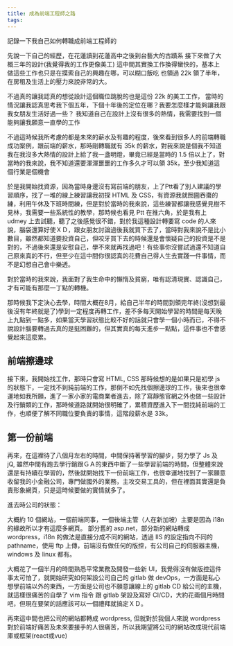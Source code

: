 ```yaml
---
title: 成為前端工程師之路
tags:
---
```


記錄一下我自己如何轉職成前端工程師的

先說一下自己的經歷，在花蓮讀到花蓮高中之後到台藝大的古蹟系
接下來做了大概三年的設計(我覺得我的工作更像美工)
這中間其實換工作換得蠻快的，基本上做這些工作也只是在摸索自己的興趣在哪，可以糊口飯吃
也領過 22k 領了半年，在房租及生活上的壓力來說非常的大。

不過真的讓我認真的想從設計這個職位跳脫的也是這份 22k 的美工工作，
當時的情況讓我認真思考我下個五年，下個十年後的定位在哪？我要怎麼樣才能夠讓我跟我女朋友生活好過一些？
我知道自己在設計上沒有很多的熱情，我需要找到一個能夠讓我願意一直學的工作

不過這時候我所考慮的都是未來的薪水及有趣的程度，後來看到很多人的前端轉職成功案例，跟前端的薪水，那時剛轉職就有 35k 的薪水，對我來說是個我不知道我在我沒多大熱情的設計上給了我一盞明燈，畢竟已經是當時的 1.5 倍以上了，對當時的我來說，我不知道還要渾渾噩噩的工作多久才可以領 35k，至少我知道這個行業是個機會

於是我開始找資源，因為當時身邊沒有寫前端的朋友，上了Ptt看了別人建議的學習順序，找了一堆的線上練習讓我初探 HTML 及 CSS，有資源我就囫圇吞棗的練，利用午休及下班時間練，但是對於當時的我來說，這些練習都讓我感覺見樹不見林，我需要一些系統性的教學，那時候也看見 Ptt 在推六角，於是我有上 udmey 上去試聽，聽了之後感覺很不錯，對於我這種設計轉要寫 code 的人來說，腦袋還算好使ＸＤ，跟女朋友討論過後我就買下去了，當時對我來說不是比小數目，雖然都知道要投資自己，但咬牙買下去的時候還是會懷疑自己的投資是不是對的，不過後來還是安慰自己，學不來就再找過吧！有些事你沒嘗試過還不知道自己原來真的不行，但至少在這中間你很認真的花費自己得人生去實踐一件事情，而不是幻想自己會中樂透。

對於當時的我來說，我面對了我生命中的懶惰及貧窮，唯有認清現實、認識自己，才有可能有那麼一丁點的轉機。

那時候我下定決心去學，時間大概在8月，給自己半年的時間到領完年終(沒想到最後沒有年終就是了)學到一定程度再轉工作，差不多每天開始學習的時間是每天晚上九點到一點多，如果當天學習狀態比較不好的話就只會學一個小時而已，不得不說設計腦要轉過去真的是挺困難的，但其實真的每天進步一點點，這件事也不會感覺起來這麼累。

## 前端擦邊球

接下來，我開始找工作，那時只會寫 HTML, CSS 那時候想的是如果只是初學 js 的狀態下，一定找不到純前端的工作，那倒不如先找個擦邊球的工作，後來也很幸運地如我所願，進了一家小家的電商業者進去，除了寫靜態官網之外也做一些設計及行銷類的工作，那時候道路就開始很明確了，累積資歷進入下一間找純前端的工作，也順便了解不同職位要負責的事情，這階段薪水是 33k。

## 第一份前端

再來，在這裡待了八個月左右的時間，中間保持著學習的腳步，努力學了 Js 及 jQ, 雖然中間有跑去學行銷跟ＧＡ的東西中斷了一些學習前端的時間，但整體來說還是有持續在學習的，然後就開始找下一份前端工作，也很幸運地找到了一家願意收留我的小金融公司，專門做國外的業務，主攻交易工具的，但在裡面其實還是負責形象網頁，只是這時候要做的實情就多了。

進去時公司的狀態：

大概約 10 個網站，一個前端同事，一個後端主管（人在新加坡）主要是因為 i18n 的緣故所以才有這麼多網頁。
部分舊的 asp.net，部分新的網站轉成 wordpress，i18n 的做法是直接分成不同的網站，透過 IIS 的設定指向不同的 pathname，使用 ftp 上傳，前端沒有做任何的版控，有公司自己的伺服器主機，windows 及 linux 都有。

大概花了一個半月的時間熟悉平常業務及開發一些新 UI，我覺得沒有做版控這件事太可怕了，就開始研究如何架設公司自己的 gitlab 做 devOps，一方面是私心想學前端以外的東西，一方面是公司也不願意讓線上的 gitlab CD 給公司的主機，就這樣很痛苦的自學了 vim 指令 跟 gitlab 架設及寫好 CI/CD，大約花兩個月時間吧，但現在要架的話應該可以一個禮拜就搞定ＸＤ。

再來這中間也把公司的網站都轉成 wordpress, 但就對於我個人來說 wordpress 對於前端好痛苦及未來要接手的人很痛苦，所以我期望將公司的網站改成現代前端庫或框架(react或vue)


 








